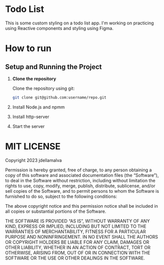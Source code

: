 # Todo List

This is some custom styling on a todo list app. I'm working on practicing using Reactive components and styling using Figma.

# How to run

## Setup and Running the Project

1. **Clone the repository**

   Clone the repository using git:

   ```bash
   git clone git@github.com:username/repo.git

2. Install Node.js and npmm

3. Install http-server

4. Start the server

# MIT LICENSE

Copyright 2023 jdellamalva

Permission is hereby granted, free of charge, to any person obtaining a copy of this software and associated documentation files (the “Software”), to deal in the Software without restriction, including without limitation the rights to use, copy, modify, merge, publish, distribute, sublicense, and/or sell copies of the Software, and to permit persons to whom the Software is furnished to do so, subject to the following conditions:

The above copyright notice and this permission notice shall be included in all copies or substantial portions of the Software.

THE SOFTWARE IS PROVIDED “AS IS”, WITHOUT WARRANTY OF ANY KIND, EXPRESS OR IMPLIED, INCLUDING BUT NOT LIMITED TO THE WARRANTIES OF MERCHANTABILITY, FITNESS FOR A PARTICULAR PURPOSE AND NONINFRINGEMENT. IN NO EVENT SHALL THE AUTHORS OR COPYRIGHT HOLDERS BE LIABLE FOR ANY CLAIM, DAMAGES OR OTHER LIABILITY, WHETHER IN AN ACTION OF CONTRACT, TORT OR OTHERWISE, ARISING FROM, OUT OF OR IN CONNECTION WITH THE SOFTWARE OR THE USE OR OTHER DEALINGS IN THE SOFTWARE.